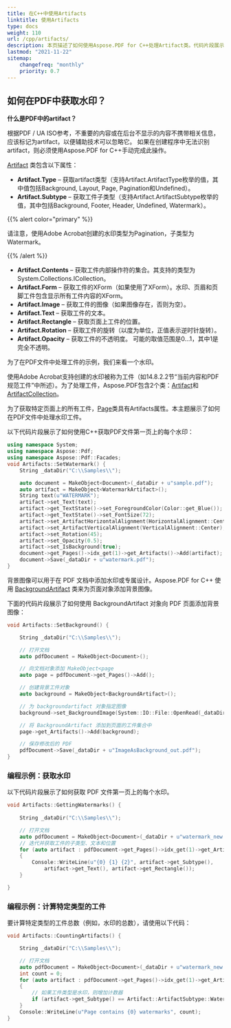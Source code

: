 ```yaml
---
title: 在C++中使用Artifacts
linktitle: 使用Artifacts
type: docs
weight: 110
url: /cpp/artifacts/
description: 本页描述了如何使用Aspose.PDF for C++处理Artifact类。代码片段展示了如何向PDF页面添加背景图像以及如何获取PDF文件第一页的每个水印。
lastmod: "2021-11-22"
sitemap:
    changefreq: "monthly"
    priority: 0.7
---
```


## 如何在PDF中获取水印？

**什么是PDF中的artifact？**

根据PDF / UA ISO参考，不重要的内容或在后台不显示的内容不携带相关信息，应该标记为artifact，以便辅助技术可以忽略它。
如果在创建程序中无法识别artifact，则必须使用Aspose.PDF for C++手动完成此操作。

[Artifact](https://reference.aspose.com/pdf/cpp/class/aspose.pdf.artifact) 类包含以下属性：

- **Artifact.Type** – 获取artifact类型（支持Artifact.ArtifactType枚举的值，其中值包括Background, Layout, Page, Pagination和Undefined）。
- **Artifact.Subtype** – 获取工件子类型（支持Artifact.ArtifactSubtype枚举的值，其中包括Background, Footer, Header, Undefined, Watermark）。

{{% alert color="primary" %}}

请注意，使用Adobe Acrobat创建的水印类型为Pagination，子类型为Watermark。

{{% /alert %}}

- **Artifact.Contents** – 获取工件内部操作符的集合。其支持的类型为System.Collections.ICollection。
- **Artifact.Form** – 获取工件的XForm（如果使用了XForm）。水印、页眉和页脚工件包含显示所有工件内容的XForm。
- **Artifact.Image** – 获取工件的图像（如果图像存在，否则为空）。
- **Artifact.Text** – 获取工件的文本。
- **Artifact.Rectangle** – 获取页面上工件的位置。
- **Artifact.Rotation** – 获取工件的旋转（以度为单位，正值表示逆时针旋转）。
- **Artifact.Opacity** – 获取工件的不透明度。 可能的取值范围是0...1，其中1是完全不透明。

为了在PDF文件中处理工件的示例，我们来看一个水印。

使用Adobe Acrobat支持创建的水印被称为工件（如14.8.2.2节“当前内容和PDF规范工件”中所述）。为了处理工件，Aspose.PDF包含2个类：[Artifact](https://reference.aspose.com/pdf/cpp/class/aspose.pdf.artifact)和[ArtifactCollection](https://reference.aspose.com/pdf/cpp/class/aspose.pdf.artifact_collection)。

为了获取特定页面上的所有工件，[Page](https://reference.aspose.com/pdf/cpp/class/aspose.pdf.page)类具有Artifacts属性。本主题展示了如何在PDF文件中处理水印工件。

以下代码片段展示了如何使用C++获取PDF文件第一页上的每个水印：

```cpp
using namespace System;
using namespace Aspose::Pdf;
using namespace Aspose::Pdf::Facades;
void Artifacts::SetWatermark() {
    String _dataDir("C:\\Samples\\");

    auto document = MakeObject<Document>(_dataDir + u"sample.pdf");
    auto artifact = MakeObject<WatermarkArtifact>();
    String text(u"WATERMARK");    
    artifact->set_Text(text);
    artifact->get_TextState()->set_ForegroundColor(Color::get_Blue());
    artifact->get_TextState()->set_FontSize(72);
    artifact->set_ArtifactHorizontalAlignment(HorizontalAlignment::Center);
    artifact->set_ArtifactVerticalAlignment(VerticalAlignment::Center);
    artifact->set_Rotation(45);
    artifact->set_Opacity(0.5);
    artifact->set_IsBackground(true);
    document->get_Pages()->idx_get(1)->get_Artifacts()->Add(artifact);
    document->Save(_dataDir + u"watermark.pdf");
}
```
背景图像可以用于在 PDF 文档中添加水印或专属设计。Aspose.PDF for C++ 使用 [BackgroundArtifact](https://reference.aspose.com/pdf/cpp/class/aspose.pdf.background_artifact) 类来为页面对象添加背景图像。

下面的代码片段展示了如何使用 BackgroundArtifact 对象向 PDF 页面添加背景图像：

```cpp
void Artifacts::SetBackground() {

    String _dataDir("C:\\Samples\\");

    // 打开文档
    auto pdfDocument = MakeObject<Document>();

    // 向文档对象添加 MakeObject<page
    auto page = pdfDocument->get_Pages()->Add();

    // 创建背景工件对象
    auto background = MakeObject<BackgroundArtifact>();

    // 为 backgroundartifact 对象指定图像
    background->set_BackgroundImage(System::IO::File::OpenRead(_dataDir + u"background.png"));

    // 将 BackgroundArtifact 添加到页面的工件集合中
    page->get_Artifacts()->Add(background);

    // 保存修改后的 PDF
    pdfDocument->Save(_dataDir + u"ImageAsBackground_out.pdf");
}
```

### 编程示例：获取水印

以下代码片段展示了如何获取 PDF 文件第一页上的每个水印。

```cpp
void Artifacts::GettingWatermarks() {
    
    String _dataDir("C:\\Samples\\");

    // 打开文档
    auto pdfDocument = MakeObject<Document>(_dataDir + u"watermark_new.pdf");
    // 迭代并获取工件的子类型、文本和位置
    for (auto artifact : pdfDocument->get_Pages()->idx_get(1)->get_Artifacts())
    {
        Console::WriteLine(u"{0} {1} {2}", artifact->get_Subtype(), 
            artifact->get_Text(), artifact->get_Rectangle());
    }

}
```

### 编程示例：计算特定类型的工件

要计算特定类型的工件总数（例如，水印的总数），请使用以下代码：

```cpp
void Artifacts::CountingArtifacts() {

    String _dataDir("C:\\Samples\\");

    // 打开文档
    auto pdfDocument = MakeObject<Document>(_dataDir + u"watermark_new.pdf");
    int count = 0;
    for (auto artifact : pdfDocument->get_Pages()->idx_get(1)->get_Artifacts())
    {
        // 如果工件类型是水印，则增加计数器
        if (artifact->get_Subtype() == Artifact::ArtifactSubtype::Watermark) count++;
    }
    Console::WriteLine(u"Page contains {0} watermarks", count);
}
```